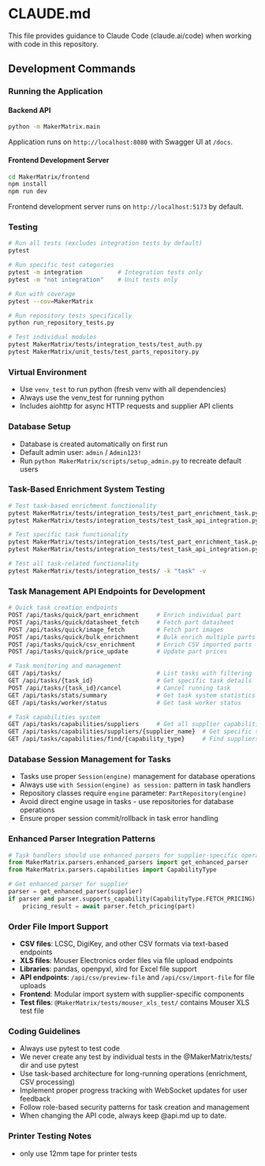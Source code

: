 # CLAUDE.md

This file provides guidance to Claude Code (claude.ai/code) when working with code in this repository.

## Development Commands

### Running the Application

#### Backend API
```bash
python -m MakerMatrix.main
```
Application runs on `http://localhost:8080` with Swagger UI at `/docs`.

#### Frontend Development Server
```bash
cd MakerMatrix/frontend
npm install
npm run dev
```
Frontend development server runs on `http://localhost:5173` by default.

### Testing
```bash
# Run all tests (excludes integration tests by default)
pytest

# Run specific test categories
pytest -m integration          # Integration tests only
pytest -m "not integration"    # Unit tests only

# Run with coverage
pytest --cov=MakerMatrix

# Run repository tests specifically
python run_repository_tests.py

# Test individual modules
pytest MakerMatrix/tests/integration_tests/test_auth.py
pytest MakerMatrix/unit_tests/test_parts_repository.py
```

### Virtual Environment
- Use `venv_test` to run python (fresh venv with all dependencies)
- Always use the venv_test for running python
- Includes aiohttp for async HTTP requests and supplier API clients

### Database Setup
- Database is created automatically on first run
- Default admin user: `admin` / `Admin123!`
- Run `python MakerMatrix/scripts/setup_admin.py` to recreate default users

### Task-Based Enrichment System Testing
```bash
# Test task-based enrichment functionality
pytest MakerMatrix/tests/integration_tests/test_part_enrichment_task.py -v
pytest MakerMatrix/tests/integration_tests/test_task_api_integration.py -v

# Test specific task functionality
pytest MakerMatrix/tests/integration_tests/test_part_enrichment_task.py::test_part_enrichment_task_with_real_part -v
pytest MakerMatrix/tests/integration_tests/test_task_api_integration.py::test_part_enrichment_api_endpoint -v

# Test all task-related functionality
pytest MakerMatrix/tests/integration_tests/ -k "task" -v
```

### Task Management API Endpoints for Development
```bash
# Quick task creation endpoints
POST /api/tasks/quick/part_enrichment     # Enrich individual part
POST /api/tasks/quick/datasheet_fetch     # Fetch part datasheet  
POST /api/tasks/quick/image_fetch         # Fetch part images
POST /api/tasks/quick/bulk_enrichment     # Bulk enrich multiple parts
POST /api/tasks/quick/csv_enrichment      # Enrich CSV imported parts
POST /api/tasks/quick/price_update        # Update part prices

# Task monitoring and management
GET /api/tasks/                           # List tasks with filtering
GET /api/tasks/{task_id}                  # Get specific task details
POST /api/tasks/{task_id}/cancel          # Cancel running task
GET /api/tasks/stats/summary              # Get task system statistics
GET /api/tasks/worker/status              # Get task worker status

# Task capabilities system
GET /api/tasks/capabilities/suppliers     # Get all supplier capabilities
GET /api/tasks/capabilities/suppliers/{supplier_name}  # Get specific supplier capabilities
GET /api/tasks/capabilities/find/{capability_type}     # Find suppliers with capability
```

### Database Session Management for Tasks
- Tasks use proper `Session(engine)` management for database operations
- Always use `with Session(engine) as session:` pattern in task handlers
- Repository classes require `engine` parameter: `PartRepository(engine)`
- Avoid direct engine usage in tasks - use repositories for database operations
- Ensure proper session commit/rollback in task error handling

### Enhanced Parser Integration Patterns
```python
# Task handlers should use enhanced parsers for supplier-specific operations
from MakerMatrix.parsers.enhanced_parsers import get_enhanced_parser
from MakerMatrix.parsers.capabilities import CapabilityType

# Get enhanced parser for supplier
parser = get_enhanced_parser(supplier)
if parser and parser.supports_capability(CapabilityType.FETCH_PRICING):
    pricing_result = await parser.fetch_pricing(part)
```

### Order File Import Support
- **CSV files**: LCSC, DigiKey, and other CSV formats via text-based endpoints
- **XLS files**: Mouser Electronics order files via file upload endpoints  
- **Libraries**: pandas, openpyxl, xlrd for Excel file support
- **API endpoints**: `/api/csv/preview-file` and `/api/csv/import-file` for file uploads
- **Frontend**: Modular import system with supplier-specific components
- **Test files**: `@MakerMatrix/tests/mouser_xls_test/` contains Mouser XLS test file

### Coding Guidelines
- Always use pytest to test code
- We never create any test by individual tests in the @MakerMatrix/tests/ dir and use pytest
- Use task-based architecture for long-running operations (enrichment, CSV processing)
- Implement proper progress tracking with WebSocket updates for user feedback
- Follow role-based security patterns for task creation and management
- When changing the API code, always keep @api.md up to date.

### Printer Testing Notes
- only use 12mm tape for printer tests